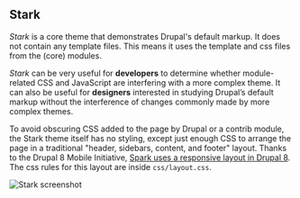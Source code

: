 ## Stark

*Stark* is a core theme that demonstrates Drupal's default markup. It does not contain any template files. This means it uses the template and css files from the (core) modules.

*Stark* can be very useful for **developers** to determine whether module-related CSS and JavaScript are interfering with a more complex theme. It can also be useful for **designers** interested in studying Drupal’s default markup without the interference of changes commonly made by more complex themes.

To avoid obscuring CSS added to the page by Drupal or a contrib module, the Stark theme itself has no styling, except just enough CSS to arrange the page in a traditional "header, sidebars, content, and footer" layout. Thanks to the Drupal 8 Mobile Initiative, [Spark uses a responsive layout in Drupal 8](https://www.drupal.org/node/1322794). The css rules for this layout are inside `css/layout.css`.

![Stark screenshot](https://raw.githubusercontent.com/sqndr/d8-theming-guide/master/img/stark.png)
